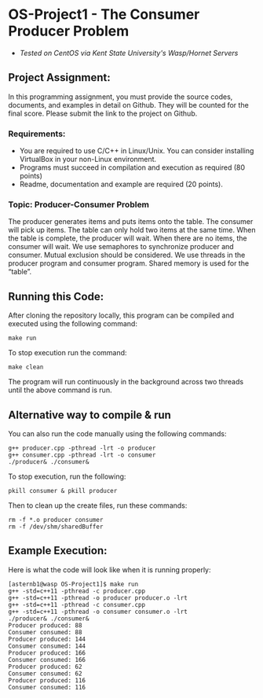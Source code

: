 # OS-Project1 - The Consumer Producer Problem
- *Tested on CentOS via Kent State University's Wasp/Hornet Servers*

## Project Assignment:

In this programming assignment, you must provide the source codes, documents, and examples in detail on Github. They will be counted for the final score. Please submit the link to the project on Github. 

### Requirements:
- You are required to use C/C++ in Linux/Unix. You can consider installing VirtualBox in your non-Linux environment.
- Programs must succeed in compilation and execution as required (80 points)
- Readme, documentation and example are required (20 points).

### Topic: Producer-Consumer Problem

The producer generates items and puts items onto the table. The consumer will pick up items. The table can only hold two items at the same time. When the table is complete, the producer will wait. When there are no items, the consumer will wait. We use semaphores to synchronize producer and consumer.  Mutual exclusion should be considered. We use threads in the producer program and consumer program. Shared memory is used for the “table”.

## Running this Code:

After cloning the repository locally, this program can be compiled and executed using the following command:
```{bash}
make run
```

To stop execution run the command:
```{bash}
make clean
```

The program will run continuously in the background across two threads until the above command is run.

## Alternative way to compile & run

You can also run the code manually using the following commands:
```{bash}
g++ producer.cpp -pthread -lrt -o producer
g++ consumer.cpp -pthread -lrt -o consumer
./producer& ./consumer&
```

To stop execution, run the following:
```{bash}
pkill consumer & pkill producer
```

Then to clean up the create files, run these commands:
```{bash}
rm -f *.o producer consumer
rm -f /dev/shm/sharedBuffer
```

## Example Execution:
Here is what the code will look like when it is running properly:
```{bash}
[asternb1@wasp OS-Project1]$ make run
g++ -std=c++11 -pthread -c producer.cpp
g++ -std=c++11 -pthread -o producer producer.o -lrt
g++ -std=c++11 -pthread -c consumer.cpp
g++ -std=c++11 -pthread -o consumer consumer.o -lrt
./producer& ./consumer&
Producer produced: 88
Consumer consumed: 88
Producer produced: 144
Consumer consumed: 144
Producer produced: 166
Consumer consumed: 166
Producer produced: 62
Consumer consumed: 62
Producer produced: 116
Consumer consumed: 116
```